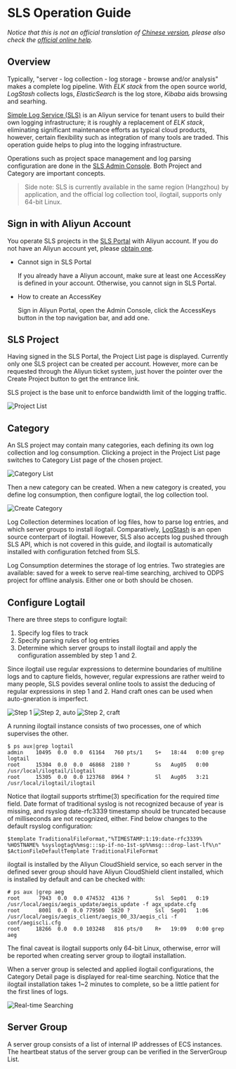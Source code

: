 SLS Operation Guide
===================

_Notice that this is not an official translation of [Chinese version](http://imgs-storage.cdn.aliyuncs.com/help/sls/%E7%AE%80%E5%8D%95%E6%97%A5%E5%BF%97%E6%9C%8D%E5%8A%A1%E6%8E%A7%E5%88%B6%E5%8F%B0%E6%93%8D%E4%BD%9C%E6%8C%87%E5%8D%97version0.2.1.pdf), please also check the [official online help](http://help.aliyun.com/all/11113802.html)._

Overview
-------------------

Typically, "server - log collection - log storage - browse and/or analysis" makes a complete log pipeline. With *ELK stack* from the open source world, *LogStash* collects logs, *ElasticSearch* is the log store, *Kibaba* aids browsing and searhing.

[Simple Log Service (SLS)](http://www.aliyun.com/product/sls/) is an Aliyun service for tenant users to build their own logging infrastructure; it is roughly a replacement of *ELK stack*, eliminating significant maintenance efforts as typical cloud products, however, certain flexibility such as integration of many tools are traded. This operation guide helps to plug into the logging infrastructure.

Operations such as project space management and log parsing configuration are done in the [SLS Admin Console](http://sls.console.aliyun.com/). Both Project and Category are important concepts.

> Side note: SLS is currently available in the same region (Hangzhou) by application, and the official log collection tool, ilogtail, supports only 64-bit Linux.


Sign in with Aliyun Account
-------------------

You operate SLS projects in the [SLS Portal](http://sls.alibaba-inc.com/) with Aliyun account. If you do not have an Aliyun account yet, please [obtain one](http://www.aliyun.com/).

* Cannot sign in SLS Portal

  If you already have a Aliyun account, make sure at least one AccessKey is defined in your account. Otherwise, you cannot sign in SLS Portal.

* How to create an AccessKey

  Sign in Aliyun Portal, open the Admin Console, click the AccessKeys button in the top navigation bar, and add one.


SLS Project
-------------------

Having signed in the SLS Portal, the Project List page is displayed. Currently only one SLS project can be created per account. However, more can be requested through the Aliyun ticket system, just hover the pointer over the Create Project button to get the entrance link.

SLS project is the base unit to enforce bandwidth limit of the logging traffic.

![Project List](sls-operation-guide/sls-project-list.png)


Category
-------------------

An SLS project may contain many categories, each defining its own log collection and log consumption. Clicking a project in the Project List page switches to Category List page of the chosen project. 

![Category List](sls-operation-guide/sls-category-list.png)

Then a new category can be created. When a new category is created, you define log consumption, then configure logtail, the log collection tool.

![Create Category](sls-operation-guide/sls-create-category.png)

Log Collection determines location of log files, how to parse log entries, and which server groups to install ilogtail. Comparatively, [LogStash](http://logstash.net/) is an open source conterpart of ilogtail. However, SLS also accepts log pushed through SLS API, which is not covered in this guide, and ilogtail is automatically installed with configuration fetched from SLS.

Log Consumption determines the storage of log entries. Two strategies are available: saved for a week to serve real-time searching, archived to ODPS project for offline analysis. Either one or both should be chosen.


Configure Logtail
-------------------

There are three steps to configure logtail:

1. Specify log files to track
2. Specify parsing rules of log entries
3. Determine which server groups to install ilogtail and apply the configuration assembled by step 1 and 2.

Since ilogtail use regular expressions to determine boundaries of multiline logs and to capture fields, however, regular expressions are rather weird to many people, SLS povides several online tools to assist the deducing of regular expressions in step 1 and 2. Hand craft ones can be used when auto-gneration is imperfect.

![Step 1](sls-operation-guide/sls-configure-logtail-1.png)
![Step 2, auto](sls-operation-guide/sls-configure-logtail-2-auto.png)
![Step 2, craft](sls-operation-guide/sls-configure-logtail-2-craft.png)

A running ilogtail instance consists of two processes, one of which supervises the other.

    $ ps aux|grep logtail
    admin    10495  0.0  0.0  61164   760 pts/1    S+   18:44   0:00 grep logtail
    root     15304  0.0  0.0  46868  2180 ?        Ss   Aug05   0:00 /usr/local/ilogtail/ilogtail
    root     15305  0.0  0.0 123768  8964 ?        Sl   Aug05   3:21 /usr/local/ilogtail/ilogtail

Notice that ilogtail supports strftime(3) specification for the required _time_ field. Date format of traditional syslog is not recognized because of year is missing, and rsyslog date-rfc3339 timestamp should be truncated because of milliseconds are not recognized, either. Find below changes to the default rsyslog configuration:

    $template TraditionalFileFormat,"%TIMESTAMP:1:19:date-rfc3339% %HOSTNAME% %syslogtag%%msg:::sp-if-no-1st-sp%%msg:::drop-last-lf%\n"
    $ActionFileDefaultTemplate TraditionalFileFormat

ilogtail is installed by the Aliyun CloudShield service, so each server in the defined sever group should have Aliyun CloudShield client installed, which is installed by default and can be checked with:

    # ps aux |grep aeg
    root      7943  0.0  0.0 474532  4136 ?        Ssl  Sep01   0:19 /usr/local/aegis/aegis_update/aegis_update -f agx_update.cfg
    root      8001  0.0  0.0 779500  5820 ?        Ssl  Sep01   1:06 /usr/local/aegis/aegis_client/aegis_00_33/aegis_cli -f conf/aegiscli.cfg
    root     18266  0.0  0.0 103248   816 pts/0    R+   19:09   0:00 grep aeg

The final caveat is ilogtail supports only 64-bit Linux, otherwise, error will be reported when creating server group to ilogtail installation.

When a server group is selected and applied ilogtail configurations, the Category Detail page is displayed for real-time searching. Notice that the ilogtail installation takes 1~2 minutes to complete, so be a little patient for the first lines of logs.

![Real-time Searching](sls-operation-guide/sls-category-logs.png)


Server Group
-------------------

A server group consists of a list of internal IP addresses of ECS instances. The heartbeat status of the server group can be verified in the ServerGroup List.


